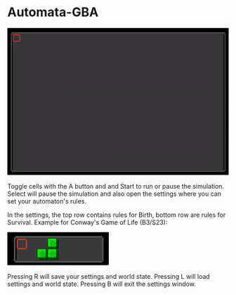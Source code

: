 # Automata-GBA

![Sample Footage](example.gif)

Toggle cells with the A button and and Start to run or pause the simulation.  Select will pause the simulation and also open the settings where you can set your automaton's rules.

In the settings, the top row contains rules for Birth, bottom row are rules for Survival.  Example for Conway's Game of Life (B3/S23):

![Conway's Game of Life Rules](liferules.png)

Pressing R will save your settings and world state.
Pressing L will load settings and world state.
Pressing B will exit the settings window.

